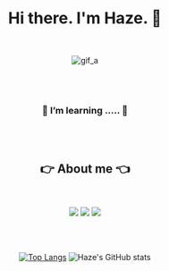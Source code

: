 <div align="center"> 
  
  <h1> Hi there. I'm Haze. 👋 </h1>
  <br/>

  ![gif_a](https://user-images.githubusercontent.com/87344625/136508461-6308c84c-9826-44a2-a523-f728ae51e253.gif)


  <br/><br/>

  
  ### 🌱 I’m learning ..... :running:
  
  <br/><br/>
  
  ## :point_right: About me :point_left:
  
  <br/>
  
  <a href="mailto:skdml20022@gmail.com?subject=깃허브에서 보냅니다."><img src="https://img.shields.io/badge/Gmail-EA4335?style=flat-square&logo=Gmail&logoColor=white"/></a>
  <a href="https://www.instagram.com/hj_haze/" target="_blank"><img src="https://img.shields.io/badge/Instagram-E4405F?style=flat-square&logo=Instagram&logoColor=white"/></a>
  <a href="https://velog.io/@haze/" target="_blank"><img src="https://img.shields.io/badge/velog-20C997?style=flat-square&logo=Vimeo&logoColor=white"/></a>

  <br/><br/>
  
  [![Top Langs](https://github-readme-stats.vercel.app/api/top-langs/?username=anuraghazra&layout=compact)](https://github.com/Haze-S/github-readme-stats)
  ![Haze's GitHub stats](https://github-readme-stats.vercel.app/api?username=Haze-S&theme=buefy&show_icons=true)

</div>
